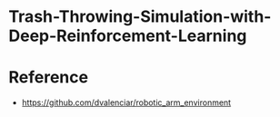 # Trash-Throwing-Simulation-with-Deep-Reinforcement-Learning

# Reference
- https://github.com/dvalenciar/robotic_arm_environment
